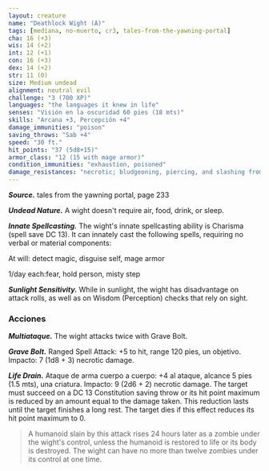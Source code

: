 ```yaml
---
layout: creature
name: "Deathlock Wight (A)"
tags: [mediana, no-muerto, cr3, tales-from-the-yawning-portal]
cha: 16 (+3)
wis: 14 (+2)
int: 12 (+1)
con: 16 (+3)
dex: 14 (+2)
str: 11 (0)
size: Medium undead
alignment: neutral evil
challenge: "3 (700 XP)"
languages: "the languages it knew in life"
senses: "Visión en la oscuridad 60 pies (18 mts)"
skills: "Arcana +3, Percepción +4"
damage_immunities: "poison"
saving_throws: "Sab +4"
speed: "30 ft."
hit_points: "37 (5d8+15)"
armor_class: "12 (15 with mage armor)"
condition_immunities: "exhaustion, poisoned"
damage_resistances: "necrotic; bludgeoning, piercing, and slashing from nonmagical attacks"
---
```


***Source.*** tales from the yawning portal,  page 233

***Undead Nature.*** A wight doesn't require air, food, drink, or sleep.

***Innate Spellcasting.*** The wight's innate spellcasting ability is Charisma (spell save DC 13). It can innately cast the following spells, requiring no verbal or material components:

At will: detect magic, disguise self, mage armor

1/day each:fear, hold person, misty step

***Sunlight Sensitivity.*** While in sunlight, the wight has disadvantage on attack rolls, as well as on Wisdom (Perception) checks that rely on sight.

### Acciones

***Multiataque.*** The wight attacks twice with Grave Bolt.

***Grave Bolt.*** Ranged Spell Attack: +5 to hit, range 120 pies, un objetivo. Impacto: 7 (1d8 + 3) necrotic damage.

***Life Drain.*** Ataque de arma cuerpo a cuerpo: +4 al ataque, alcance 5 pies (1.5 mts), una criatura. Impacto: 9 (2d6 + 2) necrotic damage. The target must succeed on a DC 13 Constitution saving throw or its hit point maximum is reduced by an amount equal to the damage taken. This reduction lasts until the target finishes a long rest. The target dies if this effect reduces its hit point maximum to 0.

>A humanoid slain by this attack rises 24 hours later as a zombie under the wight's control, unless the humanoid is restored to life or its body is destroyed. The wight can have no more than twelve zombies under its control at one time.